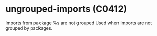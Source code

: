 # ungrouped-imports (C0412)

Imports from package %s are not grouped Used when imports are not
grouped by packages.
